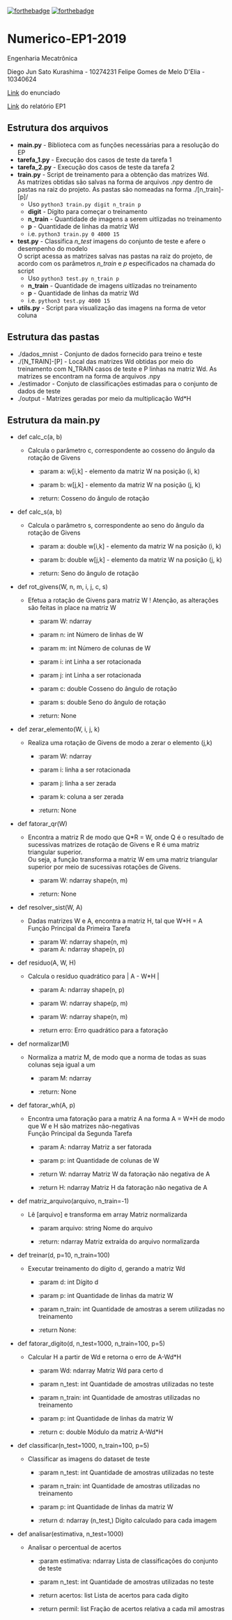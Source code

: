 [![forthebadge](https://forthebadge.com/images/badges/built-with-science.svg)](https://forthebadge.com) [![forthebadge](https://forthebadge.com/images/badges/made-with-python.svg)](https://forthebadge.com)

# Numerico-EP1-2019

Engenharia Mecatrônica

Diego Jun Sato Kurashima - 10274231
Felipe Gomes de Melo D'Elia - 10340624

[Link](https://www.ime.usp.br/~map3121/2019/map3121/programas/EP1-MachineLearning_v2.pdf) do enunciado

[Link](./EP1-Relatório.pdf) do relatório EP1

## Estrutura dos arquivos

 - __main.py__ - Biblioteca com as funções necessárias para a resolução do EP
 - __tarefa_1.py__ - Execução dos casos de teste da tarefa 1
 - __tarefa_2.py__ - Execução dos casos de teste da tarefa 2
 - __train.py__ - Script de treinamento para a obtenção das matrizes Wd.  
As matrizes obtidas são salvas na forma de arquivos .npy dentro de pastas na raiz do projeto.
As pastas são nomeadas na forma ./[n_train]-[p]/
   - Uso ```python3 train.py digit n_train p```
   - **digit** - Dígito para começar o treinamento
   - **n_train** - Quantidade de imagens a serem uitlizadas no treinamento
   - **p** - Quantidade de linhas da matriz Wd
   - i.e. ```python3 train.py 0 4000 15```
 - __test.py__ - Classifica *n_test* imagens do conjunto de teste e afere o desempenho do modelo  
O script acessa as matrizes salvas nas pastas na raiz do projeto, de acordo com os 
parâmetros *n_train* e *p* especificados na chamada do script
   - Uso ```python3 test.py n_train p```
   - **n_train** - Quantidade de imagens uitlizadas no treinamento
   - **p** - Quantidade de linhas da matriz Wd
   - i.e. ```python3 test.py 4000 15```
 - __utils.py__ - Script para visualização das imagens na forma de vetor coluna

## Estrutura das pastas

 - ./dados_mnist - Conjunto de dados fornecido para treino e teste
 - ./[N_TRAIN]-[P] - Local das matrizes Wd obtidas por meio do treinamento com N_TRAIN casos
de teste e P linhas na matriz Wd. As matrizes se encontram na forma de arquivos .npy
 - ./estimador - Conjuto de classificações estimadas para o conjunto de dados de teste
 - ./output - Matrizes geradas por meio da multiplicação Wd*H

## Estrutura da main.py

 - def calc_c(a, b)
   - Calcula o parâmetro c, correspondente ao cosseno do ângulo da rotação
    de Givens

        - :param a: w[i,k] - elemento da matriz W na posição (i, k)
        - :param b: w[j,k] - elemento da matriz W na posição (j, k)

        - :return: Cosseno do ângulo de rotação

 - def calc_s(a, b)
   - Calcula o parâmetro s, correspondente ao seno do ângulo da rotação
    de Givens

        - :param a: double w[i,k] - elemento da matriz W na posição (i, k)
        - :param b: double w[j,k] - elemento da matriz W na posição (j, k)

        - :return: Seno do ângulo de rotação

 - def rot_givens(W, n, m, i, j, c, s)
   - Efetua a rotação de Givens para matriz W
    ! Atenção, as alterações são feitas in place na matriz W

        - :param W: ndarray
        - :param n: int Número de linhas de W
        - :param m: int Número de colunas de W
        - :param i: int Linha a ser rotacionada
        - :param j: int Linha a ser rotacionada
        - :param c: double Cosseno do ângulo de rotação
        - :param s: double Seno do ângulo de rotação

        - :return: None

 - def zerar_elemento(W, i, j, k)    
   - Realiza uma rotação de Givens de modo a zerar o elemento (j,k)

        - :param W: ndarray
        - :param i: linha a ser rotacionada
        - :param j: linha a ser zerada
        - :param k: coluna a ser zerada

        - :return: None

 - def fatorar_qr(W)
   - Encontra a matriz R de modo que Q*R = W, onde Q é o resultado de
    sucessivas matrizes de rotação de Givens e R é uma matriz triangular
    superior.  
    Ou seja, a função transforma a matriz W em uma matriz triangular
    superior por meio de sucessivas rotações de Givens.

        - :param W: ndarray shape(n, m)

        - :return: None

 - def resolver_sist(W, A)

   - Dadas matrizes W e A, encontra a matriz H, tal que W*H = A  
    Função Principal da Primeira Tarefa

        - :param W: ndarray shape(n, m)
        - :param A: ndarray shape(n, p)

 - def residuo(A, W, H)

   - Calcula o resíduo quadrático para | A - W*H |

        - :param A: ndarray shape(n, p)
        - :param W: ndarray shape(p, m)
        - :param W: ndarray shape(n, m)

        - :return erro: Erro quadrático para a fatoração

 - def normalizar(M)

   - Normaliza a matriz M, de modo que a norma de todas as suas colunas
    seja igual a um

        - :param M: ndarray

        - :return: None

 - def fatorar_wh(A, p)

   - Encontra uma fatoração para a matriz A na forma A = W*H de modo que
    W e H são matrizes não-negativas  
    Função Principal da Segunda Tarefa

        - :param A: ndarray Matriz a ser fatorada
        - :param p: int Quantidade de colunas de W

        - :return W: ndarray Matriz W da fatoração não negativa de A
        - :return H: ndarray Matriz H da fatoração não negativa de A

 - def matriz_arquivo(arquivo, n_train=-1)

   - Lê [arquivo] e transforma em array Matriz normalizarda

        - :param arquivo: string Nome do arquivo

        - :return: ndarray Matriz extraída do arquivo normalizarda

 - def treinar(d, p=10, n_train=100)

   - Executar treinamento do dígito d, gerando a matriz Wd

        - :param d: int Dígito d
        - :param p: int Quantidade de linhas da matriz W
        - :param n_train: int Quantidade de amostras a serem utilizadas
        no treinamento

        - :return None:

 - def fatorar_digito(d, n_test=1000, n_train=100, p=5)

   - Calcular H a partir de Wd e retorna o erro de A-Wd*H

        - :param Wd: ndarray Matriz Wd para certo d
        - :param n_test: int Quantidade de amostras utilizadas no teste
        - :param n_train: int Quantidade de amostras utilizadas no treinamento
        - :param p: int Quantidade de linhas da matriz W

        - :return c: double Módulo da matriz A-Wd*H

 - def classificar(n_test=1000, n_train=100, p=5)

   - Classificar as imagens do dataset de teste

        - :param n_test: int Quantidade de amostras utilizadas no teste
        - :param n_train: int Quantidade de amostras utilizadas no treinamento
        - :param p: int Quantidade de linhas da matriz W

        - :return d: ndarray (n_test,) Digito calculado para cada imagem

 - def analisar(estimativa, n_test=1000)

   - Analisar o percentual de acertos

        - :param estimativa: ndarray Lista de classificações do conjunto de teste
        - :param n_test: int Quantidade de amostras utilizadas no teste

        - :return acertos: list Lista de acertos para cada digito
        - :return permil: list Fração de acertos relativa a cada mil amostras

